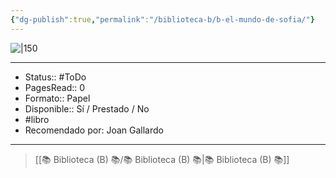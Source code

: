 ```yaml
---
{"dg-publish":true,"permalink":"/biblioteca-b/b-el-mundo-de-sofia/"}
---
```



![|150](http://books.google.com/books/content?id=FFsj4Lp9c_AC&printsec=frontcover&img=1&zoom=1&edge=curl&source=gbs_api)

---

- Status:: #ToDo 
- PagesRead:: 0 
- Formato:: Papel
- Disponible:: Sí / Prestado / No
- #libro 
- Recomendado por: Joan Gallardo

---

> [[📚 Biblioteca (B) 📚/📚 Biblioteca (B) 📚\|📚 Biblioteca (B) 📚]]